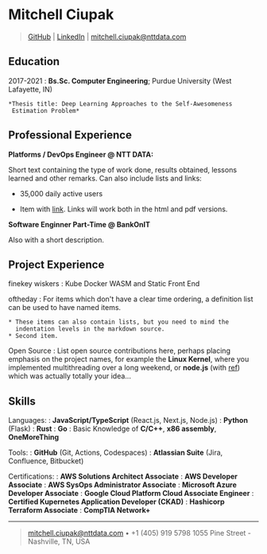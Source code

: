 Mitchell Ciupak
============
>  [GitHub](https://github.com/mitchellciupak) | [LinkedIn](https://www.linkedin.com/in/mitchell-ciupak/) | [mitchell.ciupak@nttdata.com](mailto:mitchell.ciupak@nttdata.com)

Education
---------

2017-2021
:   **Bs.Sc. Computer Engineering**; Purdue University (West Lafayette, IN)

    *Thesis title: Deep Learning Approaches to the Self-Awesomeness
     Estimation Problem*

Professional Experience
----------

**Platforms / DevOps Engineer @ NTT DATA:**

Short text containing the type of work done, results obtained,
lessons learned and other remarks. Can also include lists and
links:

* 35,000 daily active users

* Item with [link](http://www.example.com). Links will work both in
  the html and pdf versions.

**Software Enginner Part-Time @ BankOnIT**

Also with a short description.

Project Experience
--------------------
finekey wiskers
:   Kube Docker WASM and Static Front End

oftheday
:   For items which don't have a clear time ordering, a definition
    list can be used to have named items.

    * These items can also contain lists, but you need to mind the
      indentation levels in the markdown source.
    * Second item.

Open Source
:   List open source contributions here, perhaps placing emphasis on
    the project names, for example the **Linux Kernel**, where you
    implemented multithreading over a long weekend, or **node.js**
    (with [ref]) which was actually totally
    your idea...

[ref]: http://nodejs.org

Skills
----------------------------------------

Languages:
:   **JavaScript/TypeScript** (React.js, Next.js, Node.js)
:   **Python** (Flask)
:   **Rust**
:   **Go**
:   Basic Knowledge of **C/C++**, **x86 assembly**, **OneMoreThing**
    
Tools: 
:   **GitHub** (Git, Actions, Codespaces)
:   **Atlassian Suite** (Jira, Confluence, Bitbucket)

Certifications:
:   **AWS Solutions Architect Associate**
:   **AWS Developer Associate**
:   **AWS SysOps Administrator Associate**
:   **Microsoft Azure Developer Associate**
:   **Google Cloud Platform Cloud Associate Engineer**
:   **Certified Kupernetes Application Developer (CKAD)**
:   **Hashicorp Terraform Associate**
:   **CompTIA Network+**

----

> <mitchell.ciupak@nttdata.com> • +1 (405) 919 5798
> 1055 Pine Street - Nashville, TN, USA
